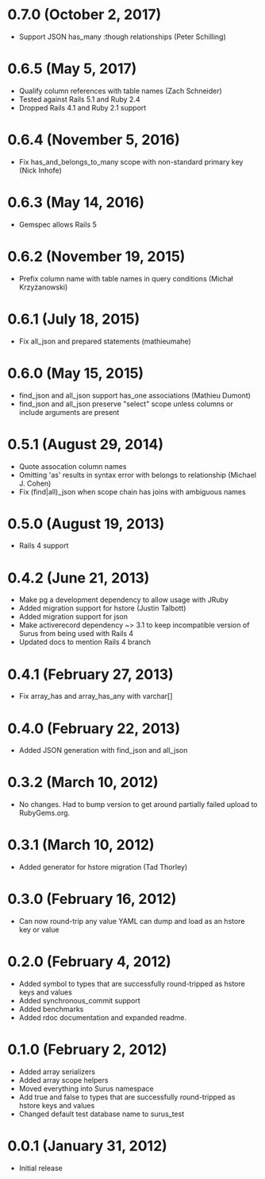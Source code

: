 # 0.7.0 (October 2, 2017)

* Support JSON has_many :though relationships (Peter Schilling)

# 0.6.5 (May 5, 2017)

* Qualify column references with table names (Zach Schneider)
* Tested against Rails 5.1 and Ruby 2.4
* Dropped Rails 4.1 and Ruby 2.1 support

# 0.6.4 (November 5, 2016)

* Fix has_and_belongs_to_many scope with non-standard primary key (Nick Inhofe)

# 0.6.3 (May 14, 2016)

* Gemspec allows Rails 5

# 0.6.2 (November 19, 2015)

* Prefix column name with table names in query conditions (Michał Krzyżanowski)

# 0.6.1 (July 18, 2015)

* Fix all_json and prepared statements (mathieumahe)

# 0.6.0 (May 15, 2015)

* find_json and all_json support has_one associations (Mathieu Dumont)
* find_json and all_json preserve "select" scope unless columns or include arguments are present

# 0.5.1 (August 29, 2014)

* Quote assocation column names
* Omitting 'as' results in syntax error with belongs to relationship (Michael J. Cohen)
* Fix (find|all)_json when scope chain has joins with ambiguous names

# 0.5.0 (August 19, 2013)

* Rails 4 support

# 0.4.2 (June 21, 2013)

* Make pg a development dependency to allow usage with JRuby
* Added migration support for hstore (Justin Talbott)
* Added migration support for json
* Make activerecord dependency ~> 3.1 to keep incompatible version of Surus from being used with Rails 4
* Updated docs to mention Rails 4 branch

# 0.4.1 (February 27, 2013)

* Fix array_has and array_has_any with varchar[]

# 0.4.0 (February 22, 2013)

* Added JSON generation with find_json and all_json

# 0.3.2 (March 10, 2012)

* No changes. Had to bump version to get around partially failed upload to RubyGems.org.

# 0.3.1 (March 10, 2012)

* Added generator for hstore migration (Tad Thorley)

# 0.3.0 (February 16, 2012)

* Can now round-trip any value YAML can dump and load as an hstore key or value

# 0.2.0 (February 4, 2012)

* Added symbol to types that are successfully round-tripped as hstore keys and values
* Added synchronous_commit support
* Added benchmarks
* Added rdoc documentation and expanded readme.

# 0.1.0 (February 2, 2012)

* Added array serializers
* Added array scope helpers
* Moved everything into Surus namespace
* Add true and false to types that are successfully round-tripped as hstore keys and values
* Changed default test database name to surus_test

# 0.0.1 (January 31, 2012)

* Initial release
